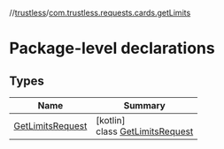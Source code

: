 //[trustless](../../index.md)/[com.trustless.requests.cards.getLimits](index.md)

# Package-level declarations

## Types

| Name | Summary |
|---|---|
| [GetLimitsRequest](-get-limits-request/index.md) | [kotlin]<br>class [GetLimitsRequest](-get-limits-request/index.md) |
